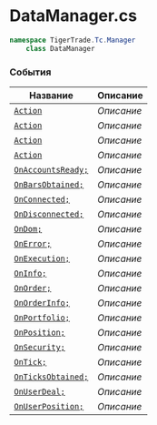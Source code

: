 
# DataManager.cs
```csharp
namespace TigerTrade.Tc.Manager  
    class DataManager
```

### События
| Название | Описание |
| --- | --- |
| [`Action`](./События/Action.md) | *Описание* |
| [`Action`](./События/Action.md) | *Описание* |
| [`Action`](./События/Action.md) | *Описание* |
| [`Action`](./События/Action.md) | *Описание* |
| [`OnAccountsReady;`](./События/OnAccountsReady;.md) | *Описание* |
| [`OnBarsObtained;`](./События/OnBarsObtained;.md) | *Описание* |
| [`OnConnected;`](./События/OnConnected;.md) | *Описание* |
| [`OnDisconnected;`](./События/OnDisconnected;.md) | *Описание* |
| [`OnDom;`](./События/OnDom;.md) | *Описание* |
| [`OnError;`](./События/OnError;.md) | *Описание* |
| [`OnExecution;`](./События/OnExecution;.md) | *Описание* |
| [`OnInfo;`](./События/OnInfo;.md) | *Описание* |
| [`OnOrder;`](./События/OnOrder;.md) | *Описание* |
| [`OnOrderInfo;`](./События/OnOrderInfo;.md) | *Описание* |
| [`OnPortfolio;`](./События/OnPortfolio;.md) | *Описание* |
| [`OnPosition;`](./События/OnPosition;.md) | *Описание* |
| [`OnSecurity;`](./События/OnSecurity;.md) | *Описание* |
| [`OnTick;`](./События/OnTick;.md) | *Описание* |
| [`OnTicksObtained;`](./События/OnTicksObtained;.md) | *Описание* |
| [`OnUserDeal;`](./События/OnUserDeal;.md) | *Описание* |
| [`OnUserPosition;`](./События/OnUserPosition;.md) | *Описание* |
